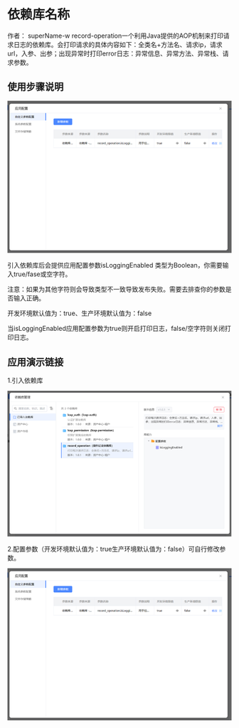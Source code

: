 # 依赖库名称
作者： superName-w
record-operation一个利用Java提供的AOP机制来打印请求日志的依赖库。会打印请求的具体内容如下：全类名+方法名、请求ip，请求url，入参、出参；出现异常时打印error日志：异常信息、异常方法、异常栈、请求参数。

## 使用步骤说明

![配置参数](%E9%85%8D%E7%BD%AE%E5%8F%82%E6%95%B0.png)

引入依赖库后会提供应用配置参数isLoggingEnabled 类型为Boolean，你需要输入true/fase或空字符。

注意：如果为其他字符则会导致类型不一致导致发布失败。需要去排查你的参数是否输入正确。

开发环境默认值为：true、生产环境默认值为：false

当isLoggingEnabled应用配置参数为true则开启打印日志，false/空字符则关闭打印日志。

## 应用演示链接

1.引入依赖库

![引入依赖库](%E5%BC%95%E5%85%A5%E4%BE%9D%E8%B5%96%E5%BA%93.png)

 

2.配置参数（开发环境默认值为：true生产环境默认值为：false）可自行修改参数。

![配置参数](%E9%85%8D%E7%BD%AE%E5%8F%82%E6%95%B0.png)

 

